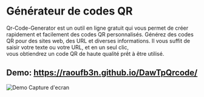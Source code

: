 # Générateur de codes QR
Qr-Code-Generator est un outil en ligne gratuit qui vous permet de créer rapidement et facilement des codes QR personnalisés. Générez des codes QR pour des sites web, des URL et diverses informations. Il vous suffit de saisir votre texte ou votre URL, et en un seul clic, <br> vous obtiendrez un code QR de haute qualité prêt à être utilisé.

## Demo: https://raoufb3n.github.io/DawTpQrcode/

![Demo Capture d'ecran](https://github.com/raoufb3n/DawTpQrcode/assets/135355528/6523d56f-4ec6-413d-9877-c205f1e1545a)


